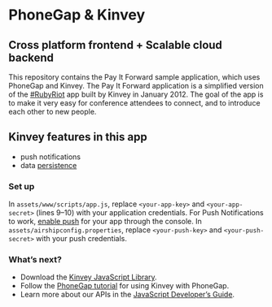 # PhoneGap & Kinvey
## Cross platform frontend + Scalable cloud backend

This repository contains the Pay It Forward sample application, which uses PhoneGap and Kinvey. The Pay It Forward application is a simplified version of the [#RubyRiot](http://www.kinvey.com/blog/itemlist/tag/Ruby%20Riot) app built by Kinvey in January 2012. The goal of the app is to make it very easy for conference attendees to connect, and to introduce each other to new people.

## Kinvey features in this app
* push notifications
* data [persistence](http://docs.kinvey.com/js-developers-guide.html#appdata)

### Set up
In `assets/www/scripts/app.js`, replace `<your-app-key>` and `<your-app-secret>` (lines 9–10) with your application credentials. For Push Notifications to work, [enable push](http://docs.kinvey.com/service-overview.html#push) for your app through the console. In `assets/airshipconfig.properties`, replace `<your-push-key>` and `<your-push-secret>` with your push credentials.

### What’s next?
* Download the [Kinvey JavaScript Library](https://console.kinvey.com/#downloads).
* Follow the [PhoneGap tutorial](http://docs.kinvey.com/js-phonegap-tutorial.html) for using Kinvey with PhoneGap.
* Learn more about our APIs in the [JavaScript Developer’s Guide](http://docs.kinvey.com/js-developers-guide.html).